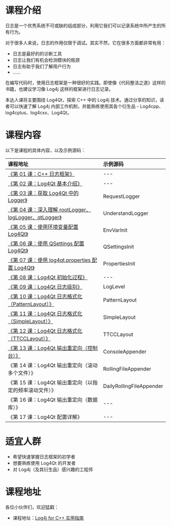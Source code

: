 # 课程介绍

日志是一个优秀系统不可或缺的组成部分，利用它我们可以记录系统中所产生的所有行为。

对于很多人来说，日志的作用仅限于调试。其实不然，它在很多方面都非常有用：

- 日志是最好的的诊断工具
- 日志让我们有机会检测模块的瓶颈
- 日志有助于我们了解用户行为
- ……

在编写代码时，使用日志框架是一种很好的实践。即使像《代码整洁之道》这样的书籍，也建议学习像 Log4j 这样的框架进行日志记录。

本达人课将主要围绕 Log4Qt，探索 C++ 中的 Log4j 技术。通过分享的知识，读者可以快速了解 Log4j 内部工作机制，并能熟练使用其各个衍生品 - Log4cpp、log4cplus、log4cxx、Log4Qt。

# 课程内容

以下是课程的具体内容，以及示例源码：

课程地址 | 示例源码
:--- | :--- 
[《第 01 课：C++ 日志框架》](http://gitbook.cn/gitchat/column/5b2c5b29072e851cae4299f3/topic/5b2c633e072e851cae42a1aa) | ---
[《第 02 课：Log4Qt 基本介绍》](http://gitbook.cn/gitchat/column/5b2c5b29072e851cae4299f3/topic/5b2c6356072e851cae42a1c9) | ---
[《第 03 课：获取 Log4Qt 中的 Logger》](http://gitbook.cn/gitchat/column/5b2c5b29072e851cae4299f3/topic/5b2c6370072e851cae42a1e3) | RequestLogger
[《第 04 课：深入理解 rootLogger、logLogger、qtLogger》](http://gitbook.cn/gitchat/column/5b2c5b29072e851cae4299f3/topic/5b2c6385072e851cae42a1fb) | UnderstandLogger
[《第 05 课：使用环境变量配置 Log4Qt》](http://gitbook.cn/gitchat/column/5b2c5b29072e851cae4299f3/topic/5b2c639a072e851cae42a21c) | EnvVarInit
[《第 06 课：使用 QSettings 配置 Log4Qt》](http://gitbook.cn/gitchat/column/5b2c5b29072e851cae4299f3/topic/5b2c63b2072e851cae42a233) | QSettingsInit
[《第 07 课：使用 log4qt.properties 配置 Log4Qt》](https://gitbook.cn/gitchat/column/5b2c5b29072e851cae4299f3/topic/5b2c63c8072e851cae42a244) | PropertiesInit
[《第 08 课：Log4Qt 初始化过程》](https://gitbook.cn/gitchat/column/5b2c5b29072e851cae4299f3/topic/5b2c63e5072e851cae42a26a) | ---
[《第 09 课：Log4Qt 日志级别》](https://gitbook.cn/gitchat/column/5b2c5b29072e851cae4299f3/topic/5b2c6402072e851cae42a28a) | LogLevel
[《第 10 课：Log4Qt 日志格式化（PatternLayout）》](https://gitbook.cn/gitchat/column/5b2c5b29072e851cae4299f3/topic/5b2c641a072e851cae42a2a8) | PatternLayout
[《第 11 课：Log4Qt 日志格式化（SimpleLayout）》](https://gitbook.cn/gitchat/column/5b2c5b29072e851cae4299f3/topic/5b2c6435072e851cae42a2c5) | SimpleLayout
[《第 12 课：Log4Qt 日志格式化（TTCCLayout）》](https://gitbook.cn/gitchat/column/5b2c5b29072e851cae4299f3/topic/5b2c6452072e851cae42a2e6) | TTCCLayout
[《第 13 课：Log4Qt 输出重定向（控制台）》](https://gitbook.cn/gitchat/column/5b2c5b29072e851cae4299f3/topic/5b2c6471072e851cae42a31b) | ConsoleAppender
《第 14 课：Log4Qt 输出重定向（滚动多个文件）》 | RollingFileAppender
《第 15 课：Log4Qt 输出重定向（以指定的频率滚动文件）》 | DailyRollingFileAppender
《第 16 课：Log4Qt 输出重定向（数据库）》 | ---
《第 17 课：Log4Qt 配置详解》 | ---

# 适宜人群

- 希望快速掌握日志框架的初学者
- 想要熟练使用 Log4Qt 的开发者
- 对 Log4j（及其衍生品）感兴趣的工程师

# 课程地址

各位小伙伴们，欢迎猛戳：

- 课程地址：[Log4j for C++ 实用指南](http://gitbook.cn/gitchat/column/5b2c5b29072e851cae4299f3 "Log4j for C++ 实用指南")
